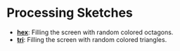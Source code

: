 # Processing Sketches

- **[hex](https://github.com/madc/processing-misc/tree/master/hex)**: Filling the screen with random colored octagons.
- **[tri](https://github.com/madc/processing-misc/tree/master/tri)**: Filling the screen with random colored triangles.

